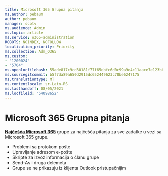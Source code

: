 ```yaml
---
title: Microsoft 365 Grupna pitanja
ms.author: pebaum
author: pebaum
manager: scotv
ms.audience: Admin
ms.topic: article
ms.service: o365-administration
ROBOTS: NOINDEX, NOFOLLOW
localization_priority: Priority
ms.collection: Adm_O365
ms.custom:
- "1200024"
- "5704"
ms.openlocfilehash: 55ade817c9cd30181f77f65ebfc6d0c99a9e4c11aace7e123b6bf7e09fe516c2
ms.sourcegitcommit: b5f7da89a650d2915dc652449623c78be6247175
ms.translationtype: MT
ms.contentlocale: sr-Latn-RS
ms.lasthandoff: 08/05/2021
ms.locfileid: "54098652"
---
```

# <a name="microsoft-365-groups-faq"></a>Microsoft 365 Grupna pitanja

**[Najčešća Microsoft 365](https://aka.ms/M365GroupsFAQ)** grupe za najčešća pitanja za sve zadatke u vezi sa Microsoft 365 grupe.

- Problemi sa protokom pošte
- Upravljanje adresom e-pošte
- Skripte za izvoz informacija o članu grupe
- Send-As i druga delemeta
- Grupe se ne prikazuju iz klijenta Outlook pristupačnijim